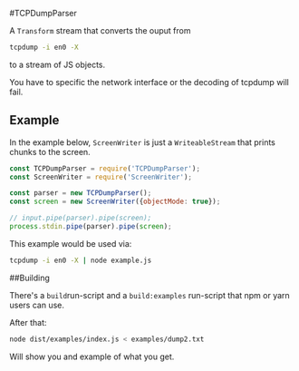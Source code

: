 #TCPDumpParser

A `Transform` stream that converts the ouput from

```bash
tcpdump -i en0 -X     
```

to a stream of JS objects.

You have to specific the network interface or the decoding of
tcpdump will fail.

## Example

In the example below, `ScreenWriter` is just a `WriteableStream`
that prints chunks to the screen.

```javascript 1.8
const TCPDumpParser = require('TCPDumpParser');
const ScreenWriter = require('ScreenWriter');

const parser = new TCPDumpParser();
const screen = new ScreenWriter({objectMode: true});

// input.pipe(parser).pipe(screen);
process.stdin.pipe(parser).pipe(screen);

```

This example would be used via:

```bash
tcpdump -i en0 -X | node example.js
```

##Building

There's a `build`run-script and a `build:examples` run-script that
npm or yarn users can use.

After that:

```bash
node dist/examples/index.js < examples/dump2.txt
```

Will show you and example of what you get.
